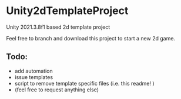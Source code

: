 # Unity2dTemplateProject
Unity 2021.3.8f1 based 2d template project

Feel free to branch and download this project to start a new 2d game.

## Todo:

- add automation 
- issue templates
- script to remove template specific files (i.e. this readme! )
- (feel free to request anything else)
